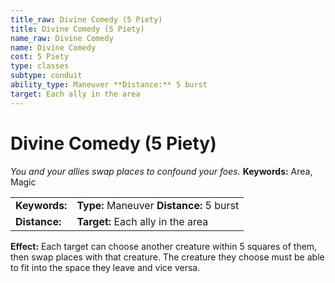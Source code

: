 ```yaml
---
title_raw: Divine Comedy (5 Piety)
title: Divine Comedy (5 Piety)
name_raw: Divine Comedy
name: Divine Comedy
cost: 5 Piety
type: classes
subtype: conduit
ability_type: Maneuver **Distance:** 5 burst
target: Each ally in the area
---
```


# Divine Comedy (5 Piety)

*You and your allies swap places to confound your foes.* **Keywords:** Area, Magic

|               |                                          |
| :------------ | :--------------------------------------- |
| **Keywords:** | **Type:** Maneuver **Distance:** 5 burst |
| **Distance:** | **Target:** Each ally in the area        |

**Effect:** Each target can choose another creature within 5 squares of them, then swap places with that creature. The creature they choose must be able to fit into the space they leave and vice versa.
